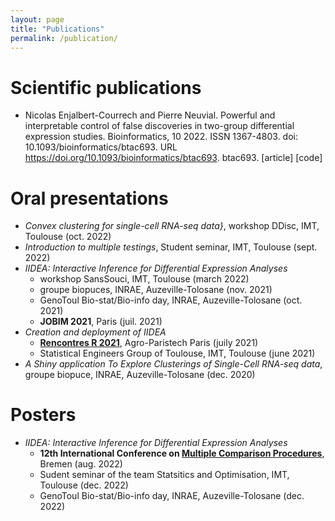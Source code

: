 ```yaml
---
layout: page
title: "Publications"
permalink: /publication/
---
```



# Scientific publications 

- Nicolas Enjalbert-Courrech and Pierre Neuvial. Powerful and interpretable control of false discoveries in two-group differential expression studies. Bioinformatics, 10 2022. ISSN 1367-4803. doi: 10.1093/bioinformatics/btac693. URL https://doi.org/10.1093/bioinformatics/btac693. btac693. [article] [code]


# Oral presentations 

- _Convex clustering for single-cell RNA-seq data}_, workshop DDisc, IMT, Toulouse (oct. 2022)
- _Introduction to multiple testings_, Student seminar, IMT, Toulouse (sept. 2022)
- _IIDEA: Interactive Inference for Differential Expression Analyses_
	- workshop SansSouci, IMT, Toulouse (march 2022)
	- groupe biopuces, INRAE, Auzeville-Tolosane (nov. 2021)
	- GenoToul Bio-stat/Bio-info day, INRAE, Auzeville-Tolosane (oct. 2021)
	- **JOBIM 2021**, Paris (juil. 2021)
- _Creation and deployment of IIDEA_
	- [**Rencontres R 2021**](https://paris2021.rencontresr.fr/), Agro-Paristech Paris (juily 2021)
	- Statistical Engineers Group of Toulouse, IMT, Toulouse (june 2021)
- _A Shiny application To Explore Clusterings of Single-Cell RNA-seq data_, groupe biopuce, INRAE, Auzeville-Tolosane (dec. 2020)


# Posters 

- _IIDEA: Interactive Inference for Differential Expression Analyses_ 
	- **12th International Conference on [Multiple Comparison Procedures](https://www.mcp-conference.org/)**, Bremen (aug. 2022)
	- Sudent seminar of the team Statsitics and Optimisation, IMT, Toulouse (dec. 2022)
	- GenoToul Bio-stat/Bio-info day, INRAE, Auzeville-Tolosane (dec. 2022)


